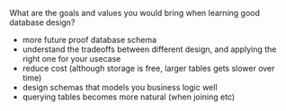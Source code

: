 What are the goals and values you would bring when learning good database design?


- more future proof database schema
- understand the tradeoffs between different design, and applying the right one for your usecase
- reduce cost (although storage is free, larger tables gets slower over time)
- design schemas that models you business logic well
- querying tables becomes more natural (when joining etc)
